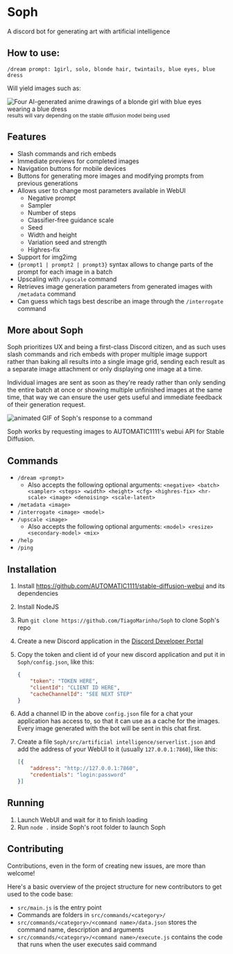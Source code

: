 # Soph #
A discord bot for generating art with artificial intelligence

## How to use: ##

`/dream prompt: 1girl, solo, blonde hair, twintails, blue eyes, blue dress`

Will yield images such as:

![Four AI-generated anime drawings of a blonde girl with blue eyes wearing a blue dress](https://i.imgur.com/gqu5jHc.png)
<sup>results will vary depending on the stable diffusion model being used</sup>

## Features ##

- Slash commands and rich embeds
- Immediate previews for completed images
- Navigation buttons for mobile devices
- Buttons for generating more images and modifying prompts from previous generations
- Allows user to change most parameters available in WebUI
	- Negative prompt
	- Sampler
	- Number of steps
	- Classifier-free guidance scale
	- Seed
	- Width and height
	- Variation seed and strength
	- Highres-fix
- Support for img2img
- `{prompt1 | prompt2 | prompt3}` syntax allows to change parts of the prompt for each image in a batch
- Upscaling with `/upscale` command
- Retrieves image generation parameters from generated images with `/metadata` command
- Can guess which tags best describe an image through the `/interrogate` command

## More about Soph ##

Soph prioritizes UX and being a first-class Discord citizen, and as such uses slash commands and rich embeds with proper multiple image support rather than baking all results into a single image grid, sending each result as a separate image attachment or only displaying one image at a time.

Individual images are sent as soon as they're ready rather than only sending the entire batch at once or showing multiple unfinished images at the same time, that way we can ensure the user gets useful and immediate feedback of their generation request.

![animated GIF of Soph's response to a command](https://i.imgur.com/cc5NohO.gif)

Soph works by requesting images to AUTOMATIC1111's webui API for Stable Diffusion.

## Commands ##

* `/dream <prompt>`
	* Also accepts the following optional arguments: `<negative> <batch> <sampler> <steps> <width> <height> <cfg> <highres-fix> <hr-scale> <image> <denoising> <scale-latent>`
* `/metadata <image>`
* `/interrogate <image> <model>`
* `/upscale <image>` 
	* Also accepts the following optional arguments: `<model> <resize> <secondary-model> <mix>`
* `/help`
* `/ping`

## Installation ##

1. Install https://github.com/AUTOMATIC1111/stable-diffusion-webui and its dependencies
2. Install NodeJS
3. Run `git clone https://github.com/TiagoMarinho/Soph` to clone Soph's repo
4. Create a new Discord application in the [Discord Developer Portal](https://discord.com/developers/applications)
5. Copy the token and client id of your new discord application and put it in `Soph/config.json`, like this:

	```json
	{
		"token": "TOKEN HERE",
		"clientId": "CLIENT ID HERE",
		"cacheChannelId": "SEE NEXT STEP"
	}
	```
6. Add a channel ID in the above `config.json` file for a chat your application has access to, so that it can use as a cache for the images. Every image generated with the bot will be sent in this chat first.
7. Create a file `Soph/src/artificial intelligence/serverlist.json` and add the address of your WebUI to it (usually `127.0.0.1:7860`), like this:
	```json
	[{
		"address": "http://127.0.0.1:7860",
		"credentials": "login:password"
	}]
	```

## Running ##

1. Launch WebUI and wait for it to finish loading
2. Run `node .` inside Soph's root folder to launch Soph

## Contributing ##

Contributions, even in the form of creating new issues, are more than welcome! 

Here's a basic overview of the project structure for new contributors to get used to the code base:

* `src/main.js` is the entry point
* Commands are folders in `src/commands/<category>/`
* `src/commands/<category>/<command name>/data.json` stores the command name, description and arguments
* `src/commands/<category>/<command name>/execute.js` contains the code that runs when the user executes said command